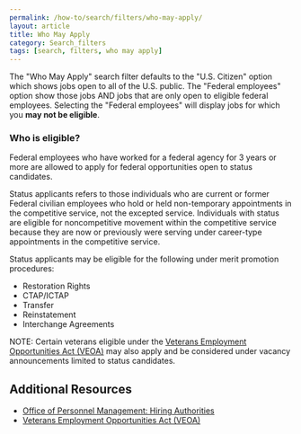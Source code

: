 ```yaml
---
permalink: /how-to/search/filters/who-may-apply/
layout: article
title: Who May Apply
category: Search_filters
tags: [search, filters, who may apply]
---
```


The "Who May Apply" search filter defaults to the "U.S. Citizen" option which shows jobs open to all of the U.S. public. The "Federal employees" option show those jobs AND jobs that are only open to eligible federal employees. Selecting the "Federal employees" will display jobs for which you <strong>may not be eligible</strong>.

### Who is eligible?

Federal employees who have worked for a federal agency for 3 years or more are allowed to apply for federal opportunities open to status candidates.

Status applicants refers to those individuals who are current or former Federal civilian employees who hold or held non-temporary appointments in the competitive service, not the excepted service. Individuals with status are eligible for noncompetitive movement within the competitive service because they are now or previously were serving under career-type appointments in the competitive service.

Status applicants may be eligible for the following under merit promotion procedures:

* Restoration Rights
* CTAP/ICTAP
* Transfer
* Reinstatement
* Interchange Agreements

NOTE: Certain veterans eligible under the [Veterans Employment Opportunities Act (VEOA)](https://www.fedshirevets.gov/job/shav/index.aspx/) may also apply and be considered under vacancy announcements limited to status candidates.

## Additional Resources

* [Office of Personnel Management: Hiring Authorities](http://www.opm.gov/hr_practitioners/lawsregulations/appointingauthorities/index.asp#InterchangeAgreementsWithOtherMeritSystems)
* [Veterans Employment Opportunities Act (VEOA)](https://www.fedshirevets.gov/job/shav/index.aspx/)
